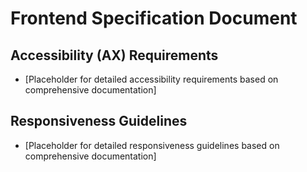 # Frontend Specification Document

## Accessibility (AX) Requirements

*   [Placeholder for detailed accessibility requirements based on comprehensive documentation]

## Responsiveness Guidelines

*   [Placeholder for detailed responsiveness guidelines based on comprehensive documentation]